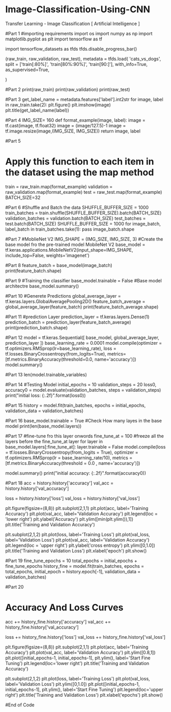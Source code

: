 # Image-Classification-Using-CNN 
Transfer Learning - Image Classification [ Artificial Intelligence ]

#Part 1
#importing requirements
import os
import numpy as np
import matplotlib.pyplot as plt
import tensorflow as tf

import tensorflow_datasets as tfds
tfds.disable_progress_bar()

(raw_train, raw_validation, raw_test), metadata = tfds.load(
        'cats_vs_dogs',
        split = ['train[:80%]', 'train[80%:90%]', 'train[90:]'],
        with_info=True,
        as_supervised=True,

)

#Part 2
print(raw_train)
print(raw_validation)
print(raw_test)

#Part 3
get_label_name = metadata.features['label'].int2str
for image, label in raw_train.take(2):
  plt.figure()
  plt.imshow(image)
  plt.title(get_label_name(label))
  
  #Part 4
  IMG_SIZE= 160
def format_example(image, label):
  image = tf.cast(image, tf.float32)
  image = (image/127.5)-1
  image = tf.image.resize(image,(IMG_SIZE, IMG_SIZE))
  return image, label
  
  #Part 5
  # Apply this function to each item in the dataset using the map method
train = raw_train.map(format_example)
validation = raw_validation.map(format_example)
test = raw_test.map(format_example)
BATCH_SIZE=32

#Part 6
#Shuffle and Batch the data
SHUFFLE_BUFFER_SIZE = 1000
train_batches = train.shuffle(SHUFFLE_BUFFER_SIZE).batch(BATCH_SIZE)
validation_batches = validation.batch(BATCH_SIZE)
test_batches = test.batch(BATCH_SIZE)
SHUFFLE_BUFFER_SIZE = 1000
for image_batch, label_batch in train_batches.take(1):
  pass
image_batch.shape


#Part 7
#MoblieNet V2
IMG_SHAPE = (IMG_SIZE, IMG_SIZE, 3)
#Create the base model fro the pre-trained model MobileNet V2
base_model = tf.keras.applications.MobileNetV2(input_shape=IMG_SHAPE,
                                               include_top=False,
                                               weights='imagenet')
                                               
#Part 8
feature_batch = base_model(image_batch)
print(feature_batch.shape)

#Part 9
#Training the classifier
base_model.trainable = False
#Base model architectre
base_model.summary()

#Part 10
#Generete Predictions
global_average_layer = tf.keras.layers.GlobalAveragePooling2D()
feature_batch_average = global_average_layer(feature_batch)
print(feature_batch_average.shape)

#Part 11
#prediction Layer
prediction_layer = tf.keras.layers.Dense(1)
prediction_batch = prediction_layer(feature_batch_average)
print(prediction_batch.shape)

#Part 12
model = tf.keras.Sequential([
                             base_model,
                             global_average_layer,
                             prediction_layer
])
base_learning_rate = 0.0001
model.compile(optimizer = tf.optimizers.RMSprop(lr=base_learning_rate),
              loss = tf.losses.BinaryCrossentropy(from_logits=True),
              metrics=[tf.metrics.BinaryAccuracy(threshold=0.0, name='accuracy')])
model.summary()

#Part 13
len(model.trainable_variables)

#Part 14
#Testing Model
initial_epochs = 10
validation_steps = 20
loss0, accuracy0 = model.evaluate(validation_batches, steps = validation_steps)
print("initial loss: {:.2f}".format(loss0))

#Part 15
history = model.fit(train_batches,
                    epochs = initial_epochs,
                    validation_data = validation_batches)
                    
#Part 16
base_model.trainable = True
#Check How many layes in the base model
print(len(base_model.layers))

#Part 17
#fine-tune fro this layer onwords
fine_tune_at = 100
#freeze all the layers before the fine_tune_at layer
for layer in base_model.layers[:fine_tune_at]:
  layer.trainable = False
model.compile(loss = tf.losses.BinaryCrossentropy(from_logits = True),
              optimizer = tf.optimizers.RMSprop(lr = base_learning_rate/10),
              metrics = [tf.metrics.BinaryAccuracy(threshold = 0.0 , name='accuracy')])

model.summary()
print("initial accuracy: {:.2f}".format(accuracy0))

#Part 18
acc = history.history['accuracy']
val_acc = history.history['val_accuracy']

loss = history.history['loss']
val_loss = history.history['val_loss']

plt.figure(figsize=(8,8))
plt.subplot(2,1,1)
plt.plot(acc, label='Training Accuracy')
plt.plot(val_acc, label='Validation Accuracy')
plt.legend(loc = 'lower right')
plt.ylabel('Accuracy')
plt.ylim([min(plt.ylim()),1])
plt.title('Training and Validation Accuracy')

plt.subplot(2,1,2)
plt.plot(loss, label='Training Loss')
plt.plot(val_loss, label='Validation Loss')
plt.plot(val_acc, label='Validation Accuracy')
plt.legend(loc = 'upper right')
plt.ylabel('cross entropy')
plt.ylim([0,1.0])
plt.title('Training and Validation Loss')
plt.xlabel('epoch')
plt.show()


#Part 19
fine_tune_epochs = 10
total_epochs = initial_epochs + fine_tune_epochs
history_fine = model.fit(train_batches,
                         epochs = total_epochs,
                         initial_epoch = history.epoch[-1],
                         validation_data = validation_batches)

#Part 20
# Accuracy And Loss Curves
acc += history_fine.history['accuracy']
val_acc += history_fine.history['val_accuracy']

loss += history_fine.history['loss']
val_loss += history_fine.history['val_loss']

plt.figure(figsize=(8,8))
plt.subplot(2,1,1)
plt.plot(acc, label='Training Accuracy')
plt.plot(val_acc, label='Validation Accuracy')
plt.ylim([0.8,1])
plt.plot([initial_epochs-1, initial_epochs-1],
         plt.ylim(), label='Start Fine Tuning')
plt.legend(loc='lower right')
plt.title('Training and Validation Accuracy')


plt.subplot(2,1,2)
plt.plot(loss, label='Training Loss')
plt.plot(val_loss, label='Validation Loss')
plt.ylim([0,1.0])
plt.plot([initial_epochs-1, initial_epochs-1],
         plt.ylim(), label='Start Fine Tuning')
plt.legend(loc='upper right')
plt.title('Training and Validation Loss')
plt.xlabel('epochs')
plt.show()

#End of Code
